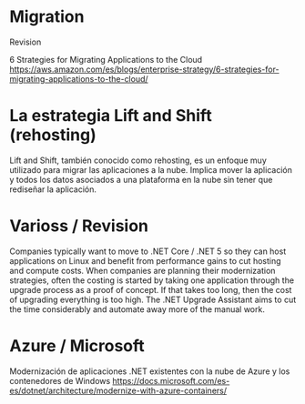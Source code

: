 # Migration


Revision

6 Strategies for Migrating Applications to the Cloud
https://aws.amazon.com/es/blogs/enterprise-strategy/6-strategies-for-migrating-applications-to-the-cloud/



# La estrategia Lift and Shift (rehosting)

Lift and Shift, también conocido como rehosting, es un enfoque muy utilizado para migrar las aplicaciones a la nube. Implica mover la aplicación y todos los datos asociados a una plataforma en la nube sin tener que rediseñar la aplicación.


# Varioss / Revision


Companies typically want to move to .NET Core / .NET 5 so they can host applications on Linux and benefit from performance gains to cut hosting and compute costs. When companies are planning their modernization strategies, often the costing is started by taking one application through the upgrade process as a proof of concept. If that takes too long, then the cost of upgrading everything is too high. The .NET Upgrade Assistant aims to cut the time considerably and automate away more of the manual work.


# Azure / Microsoft


Modernización de aplicaciones .NET existentes con la nube de Azure y los contenedores de Windows
https://docs.microsoft.com/es-es/dotnet/architecture/modernize-with-azure-containers/